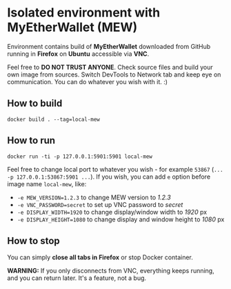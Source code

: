 # Isolated environment with MyEtherWallet (MEW)

Environment
contains build of **MyEtherWallet** downloaded from GitHub
running in **Firefox** on **Ubuntu**
accessible via **VNC**.

Feel free to **DO NOT TRUST ANYONE**.
Check source files and build your own image from sources.
Switch DevTools to Network tab and keep eye on communication.
You can do whatever you wish with it. :)


## How to build

`docker build . --tag=local-mew`


## How to run

`docker run -ti -p 127.0.0.1:5901:5901 local-mew`

Feel free to change local port to whatever you wish - for example `53867`
(`... -p 127.0.0.1:53867:5901 ...`).
If you wish, you can add `e` option before image name `local-mew`, like:

* `-e MEW_VERSION=1.2.3` to change MEW version to *1.2.3*
* `-e VNC_PASSWORD=secret` to set up VNC password to *secret*
* `-e DISPLAY_WIDTH=1920` to change display/window width to *1920* px
* `-e DISPLAY_HEIGHT=1080` to change display and window height to *1080* px


## How to stop

You can simply **close all tabs in Firefox** or stop Docker container.

**WARNING:** If you only disconnects from VNC, everything keeps running, and you can return later.
It's a feature, not a bug.
